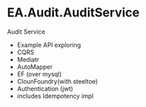 # EA.Audit.AuditService 
Audit Service 

* Example API exploring
* CQRS
* Mediatr
* AutoMapper
* EF (over mysql)
* ClounFoundry(with steeltoe)
* Authentication (jwt)
* includes Idempotency impl

